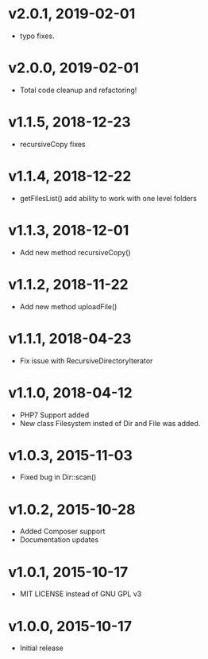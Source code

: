 # v2.0.1, 2019-02-01
* typo fixes.

# v2.0.0, 2019-02-01
* Total code cleanup and refactoring!

# v1.1.5, 2018-12-23
* recursiveCopy fixes

# v1.1.4, 2018-12-22
* getFilesList() add ability to work with one level folders

# v1.1.3, 2018-12-01
* Add new method recursiveCopy()

# v1.1.2, 2018-11-22
* Add new method uploadFile()

# v1.1.1, 2018-04-23
* Fix issue with RecursiveDirectoryIterator

# v1.1.0, 2018-04-12
* PHP7 Support added
* New class Filesystem insted of Dir and File was added.

# v1.0.3, 2015-11-03
* Fixed bug in Dir::scan()

# v1.0.2, 2015-10-28
* Added Composer support
* Documentation updates

# v1.0.1, 2015-10-17
* MIT LICENSE instead of GNU GPL v3

# v1.0.0, 2015-10-17
* Initial release

